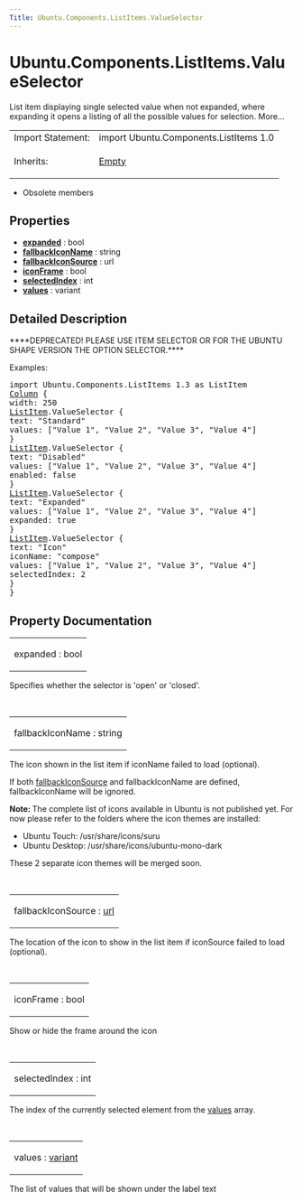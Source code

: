 ```yaml
---
Title: Ubuntu.Components.ListItems.ValueSelector
---
```


# Ubuntu.Components.ListItems.ValueSelector

<span class="subtitle"></span>
<!-- $$$ValueSelector-brief -->
<p>List item displaying single selected value when not expanded, where expanding it opens a listing of all the possible values for selection. More...</p>
<!-- @@@ValueSelector -->
<table class="alignedsummary">
<tr><td class="memItemLeft rightAlign topAlign"> Import Statement:</td><td class="memItemRight bottomAlign"> import Ubuntu.Components.ListItems 1.0</td></tr><tr><td class="memItemLeft rightAlign topAlign"> Inherits:</td><td class="memItemRight bottomAlign"> <p><a href="Ubuntu.Components.ListItems.Empty.md">Empty</a></p>
</td></tr></table><ul>
<li>Obsolete members</li>
</ul>
<h2 id="properties">Properties</h2>
<ul>
<li class="fn"><b><b><a href="#expanded-prop">expanded</a></b></b> : bool</li>
<li class="fn"><b><b><a href="#fallbackIconName-prop">fallbackIconName</a></b></b> : string</li>
<li class="fn"><b><b><a href="#fallbackIconSource-prop">fallbackIconSource</a></b></b> : url</li>
<li class="fn"><b><b><a href="#iconFrame-prop">iconFrame</a></b></b> : bool</li>
<li class="fn"><b><b><a href="#selectedIndex-prop">selectedIndex</a></b></b> : int</li>
<li class="fn"><b><b><a href="#values-prop">values</a></b></b> : variant</li>
</ul>
<!-- $$$ValueSelector-description -->
<h2 id="details">Detailed Description</h2>
<p>****DEPRECATED! PLEASE USE ITEM SELECTOR OR FOR THE UBUNTU SHAPE VERSION THE OPTION SELECTOR.****</p>
</p>
<p>Examples:</p>
<pre class="qml">import Ubuntu.Components.ListItems 1.3 as ListItem
<span class="type"><a href="../sdk-14.10/QtQuick.Column.md">Column</a></span> {
<span class="name">width</span>: <span class="number">250</span>
<span class="type"><a href="Ubuntu.Components.ListItem.md">ListItem</a></span>.ValueSelector {
<span class="name">text</span>: <span class="string">&quot;Standard&quot;</span>
<span class="name">values</span>: [<span class="string">&quot;Value 1&quot;</span>, <span class="string">&quot;Value 2&quot;</span>, <span class="string">&quot;Value 3&quot;</span>, <span class="string">&quot;Value 4&quot;</span>]
}
<span class="type"><a href="Ubuntu.Components.ListItem.md">ListItem</a></span>.ValueSelector {
<span class="name">text</span>: <span class="string">&quot;Disabled&quot;</span>
<span class="name">values</span>: [<span class="string">&quot;Value 1&quot;</span>, <span class="string">&quot;Value 2&quot;</span>, <span class="string">&quot;Value 3&quot;</span>, <span class="string">&quot;Value 4&quot;</span>]
<span class="name">enabled</span>: <span class="number">false</span>
}
<span class="type"><a href="Ubuntu.Components.ListItem.md">ListItem</a></span>.ValueSelector {
<span class="name">text</span>: <span class="string">&quot;Expanded&quot;</span>
<span class="name">values</span>: [<span class="string">&quot;Value 1&quot;</span>, <span class="string">&quot;Value 2&quot;</span>, <span class="string">&quot;Value 3&quot;</span>, <span class="string">&quot;Value 4&quot;</span>]
<span class="name">expanded</span>: <span class="number">true</span>
}
<span class="type"><a href="Ubuntu.Components.ListItem.md">ListItem</a></span>.ValueSelector {
<span class="name">text</span>: <span class="string">&quot;Icon&quot;</span>
<span class="name">iconName</span>: <span class="string">&quot;compose&quot;</span>
<span class="name">values</span>: [<span class="string">&quot;Value 1&quot;</span>, <span class="string">&quot;Value 2&quot;</span>, <span class="string">&quot;Value 3&quot;</span>, <span class="string">&quot;Value 4&quot;</span>]
<span class="name">selectedIndex</span>: <span class="number">2</span>
}
}</pre>
<!-- @@@ValueSelector -->
<h2>Property Documentation</h2>
<!-- $$$expanded -->
<table class="qmlname"><tr valign="top" id="expanded-prop"><td class="tblQmlPropNode"><p><span class="name">expanded</span> : <span class="type">bool</span></p></td></tr></table><p>Specifies whether the selector is 'open' or 'closed'.</p>
<!-- @@@expanded -->
<br/>
<!-- $$$fallbackIconName -->
<table class="qmlname"><tr valign="top" id="fallbackIconName-prop"><td class="tblQmlPropNode"><p><span class="name">fallbackIconName</span> : <span class="type">string</span></p></td></tr></table><p>The icon shown in the list item if iconName failed to load (optional).</p>
<p>If both <a href="#fallbackIconSource-prop">fallbackIconSource</a> and fallbackIconName are defined, fallbackIconName will be ignored.</p>
<p><b>Note: </b>The complete list of icons available in Ubuntu is not published yet. For now please refer to the folders where the icon themes are installed:</p><ul>
<li>Ubuntu Touch: /usr/share/icons/suru</li>
<li>Ubuntu Desktop: /usr/share/icons/ubuntu-mono-dark</li>
</ul>
<p>These 2 separate icon themes will be merged soon.</p>
<!-- @@@fallbackIconName -->
<br/>
<!-- $$$fallbackIconSource -->
<table class="qmlname"><tr valign="top" id="fallbackIconSource-prop"><td class="tblQmlPropNode"><p><span class="name">fallbackIconSource</span> : <span class="type"><a href="http://doc.qt.io/qt-5/qml-url.html">url</a></span></p></td></tr></table><p>The location of the icon to show in the list item if iconSource failed to load (optional).</p>
<!-- @@@fallbackIconSource -->
<br/>
<!-- $$$iconFrame -->
<table class="qmlname"><tr valign="top" id="iconFrame-prop"><td class="tblQmlPropNode"><p><span class="name">iconFrame</span> : <span class="type">bool</span></p></td></tr></table><p>Show or hide the frame around the icon</p>
<!-- @@@iconFrame -->
<br/>
<!-- $$$selectedIndex -->
<table class="qmlname"><tr valign="top" id="selectedIndex-prop"><td class="tblQmlPropNode"><p><span class="name">selectedIndex</span> : <span class="type">int</span></p></td></tr></table><p>The index of the currently selected element from the <a href="#values-prop">values</a> array.</p>
<!-- @@@selectedIndex -->
<br/>
<!-- $$$values -->
<table class="qmlname"><tr valign="top" id="values-prop"><td class="tblQmlPropNode"><p><span class="name">values</span> : <span class="type"><a href="http://doc.qt.io/qt-5/qml-variant.html">variant</a></span></p></td></tr></table><p>The list of values that will be shown under the label text</p>
<!-- @@@values -->
<br/>
